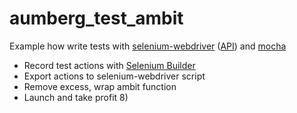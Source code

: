 # aumberg_test_ambit

Example how write tests with [selenium-webdriver](https://code.google.com/p/selenium/wiki/WebDriverJs) ([API](http://seleniumhq.github.io/selenium/docs/api/javascript/index.html)) and [mocha](https://github.com/mochajs/mocha)

* Record test actions with [Selenium Builder](http://seleniumbuilder.github.io/se-builder/)
* Export actions to selenium-webdriver script
* Remove excess, wrap ambit function
* Launch and take profit 8)